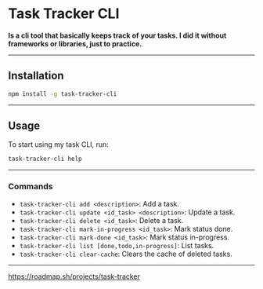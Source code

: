 # Task Tracker CLI

**Is a cli tool that basically keeps track of your tasks. I did it without frameworks or libraries, just to practice.**

---

## Installation

```bash
npm install -g task-tracker-cli
```

---

## Usage

To start using my task CLI, run:

```bash
task-tracker-cli help
```

---

### Commands

- `task-tracker-cli add <description>`: Add a task.
- `task-tracker-cli update <id_task> <description>`: Update a task.
- `task-tracker-cli delete <id_task>`: Delete a task.
- `task-tracker-cli mark-in-progress <id_task>`: Mark status done.
- `task-tracker-cli mark-done <id_task>`: Mark status in-progress.
- `task-tracker-cli list [done,todo,in-progress]`: List tasks.
- `task-tracker-cli clear-cache`: Clears the cache of deleted tasks.

---

https://roadmap.sh/projects/task-tracker
